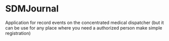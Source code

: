 # SDMJournal
Application for record events on the concentrated medical dispatcher (but it can be use for any place where you need a authorized person make simple registration)
